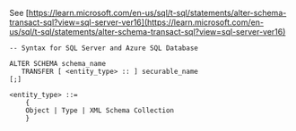 See [https://learn.microsoft.com/en-us/sql/t-sql/statements/alter-schema-transact-sql?view=sql-server-ver16](https://learn.microsoft.com/en-us/sql/t-sql/statements/alter-schema-transact-sql?view=sql-server-ver16)
```
-- Syntax for SQL Server and Azure SQL Database  
  
ALTER SCHEMA schema_name   
   TRANSFER [ <entity_type> :: ] securable_name   
[;]  
  
<entity_type> ::=  
    {  
    Object | Type | XML Schema Collection  
    }
```

